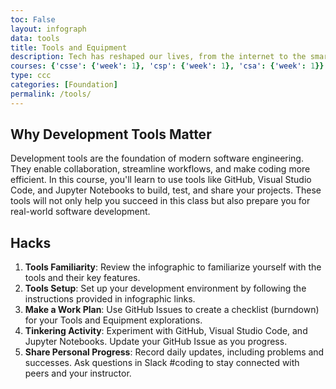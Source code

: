 ```yaml
---
toc: False 
layout: infograph
data: tools
title: Tools and Equipment
description: Tech has reshaped our lives, from the internet to the smartphone in your pocket, or the advent of AI. This course is opening new technology possibilities by equipping you with the developer tools that are the keys to boundless technology possibilities.
courses: {'csse': {'week': 1}, 'csp': {'week': 1}, 'csa': {'week': 1}}
type: ccc
categories: [Foundation]
permalink: /tools/
---
```



## Why Development Tools Matter

Development tools are the foundation of modern software engineering. They enable collaboration, streamline workflows, and make coding more efficient. In this course, you'll learn to use tools like GitHub, Visual Studio Code, and Jupyter Notebooks to build, test, and share your projects. These tools will not only help you succeed in this class but also prepare you for real-world software development.

## Hacks

<!-- The infograph template enables Tailwind support -->
<ol class="list-decimal list-inside ml-4">
  <li><strong>Tools Familiarity</strong>: Review the infographic to familiarize yourself with the tools and their key features.</li>
  <li><strong>Tools Setup</strong>: Set up your development environment by following the instructions provided in infographic links.</li>
  <li><strong>Make a Work Plan</strong>: Use GitHub Issues to create a checklist (burndown) for your Tools and Equipment explorations.</li>
  <li><strong>Tinkering Activity</strong>: Experiment with GitHub, Visual Studio Code, and Jupyter Notebooks. Update your GitHub Issue as you progress.</li>
  <li><strong>Share Personal Progress</strong>: Record daily updates, including problems and successes. Ask questions in Slack #coding to stay connected with peers and your instructor.</li>
</ol>

